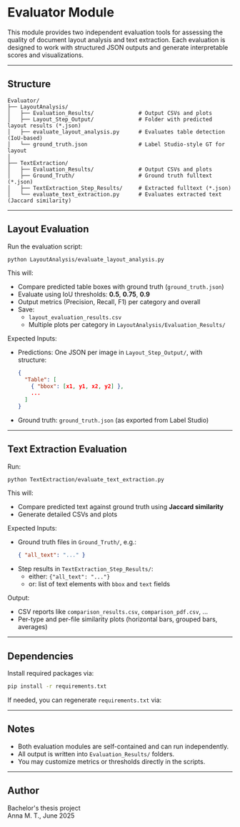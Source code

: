 # Evaluator Module

This module provides two independent evaluation tools for assessing the quality of document layout analysis and text extraction. 
Each evaluation is designed to work with structured JSON outputs and generate interpretable scores and visualizations.

---

## Structure

```
Evaluator/
├── LayoutAnalysis/
│   ├── Evaluation_Results/              # Output CSVs and plots
│   ├── Layout_Step_Output/              # Folder with predicted layout results (*.json)
│   ├── evaluate_layout_analysis.py      # Evaluates table detection (IoU-based)
│   └── ground_truth.json                # Label Studio-style GT for layout
│
├── TextExtraction/
│   ├── Evaluation_Results/              # Output CSVs and plots
│   ├── Ground_Truth/                    # Ground truth fulltext (*.json)
│   ├── TextExtraction_Step_Results/     # Extracted fulltext (*.json)
│   └── evaluate_text_extraction.py      # Evaluates extracted text (Jaccard similarity)
```

---

## Layout Evaluation

Run the evaluation script:

```bash
python LayoutAnalysis/evaluate_layout_analysis.py
```

This will:
- Compare predicted table boxes with ground truth (`ground_truth.json`)
- Evaluate using IoU thresholds: **0.5**, **0.75**, **0.9**
- Output metrics (Precision, Recall, F1) per category and overall
- Save:
  - `layout_evaluation_results.csv`
  - Multiple plots per category in `LayoutAnalysis/Evaluation_Results/`

Expected Inputs:
- Predictions: One JSON per image in `Layout_Step_Output/`, with structure:
  ```json
  {
    "Table": [
      { "bbox": [x1, y1, x2, y2] },
      ...
    ]
  }
  ```
- Ground truth: `ground_truth.json` (as exported from Label Studio)

---

## Text Extraction Evaluation

Run:

```bash
python TextExtraction/evaluate_text_extraction.py
```

This will:
- Compare predicted text against ground truth using **Jaccard similarity**
- Generate detailed CSVs and plots

Expected Inputs:
- Ground truth files in `Ground_Truth/`, e.g.:
  ```json
  { "all_text": "..." }
  ```
- Step results in `TextExtraction_Step_Results/`:
  - either: `{"all_text": "..."}`
  - or: list of text elements with `bbox` and `text` fields

Output:
- CSV reports like `comparison_results.csv`, `comparison_pdf.csv`, ...
- Per-type and per-file similarity plots (horizontal bars, grouped bars, averages)

---

## Dependencies

Install required packages via:

```bash
pip install -r requirements.txt
```

If needed, you can regenerate `requirements.txt` via:

---

## Notes

- Both evaluation modules are self-contained and can run independently.
- All output is written into `Evaluation_Results/` folders.
- You may customize metrics or thresholds directly in the scripts.

---

## Author

Bachelor's thesis project  
Anna M. T., June 2025  
